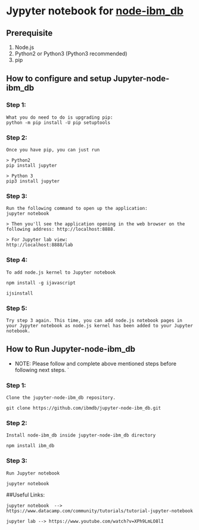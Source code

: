 # Jypyter notebook for [node-ibm_db](https://github.com/ibmdb/node-ibm_db)

## Prerequisite
1) Node.js
2) Python2 or Python3 (Python3 recommended)
3) pip

## How to configure and setup Jupyter-node-ibm_db

### Step 1:
```
What you do need to do is upgrading pip:
python -m pip install -U pip setuptools
```

### Step 2:
```
Once you have pip, you can just run

> Python2
pip install jupyter

> Python 3
pip3 install jupyter
```

### Step 3:
```
Run the following command to open up the application:
jupyter notebook   

> Then you'll see the application opening in the web browser on the following address: http://localhost:8888. 	

> For Jupyter lab view:
http://localhost:8888/lab 
```

### Step 4:
```
To add node.js kernel to Jupyter notebook

npm install -g ijavascript

ijsinstall
```

### Step 5:
```
Try step 3 again. This time, you can add node.js notebook pages in your Jypyter notebook as node.js kernel has been added to your Jupyter notebook.
```

## How to Run Jupyter-node-ibm_db

- NOTE: Please follow and complete above mentioned steps before following next steps.
`
### Step 1:
```
Clone the jupyter-node-ibm_db repository.

git clone https://github.com/ibmdb/jupyter-node-ibm_db.git
```

### Step 2:
```
Install node-ibm_db inside jupyter-node-ibm_db directory

npm install ibm_db
```

### Step 3:
```
Run Jupyter notebook

jupyter notebook
```

##Useful Links:
```
jupyter notebook  --> https://www.datacamp.com/community/tutorials/tutorial-jupyter-notebook

jupyter lab --> https://www.youtube.com/watch?v=XPh9LmLO8lI
```
